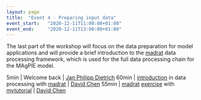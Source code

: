 ```yaml
---
layout: page
title:  "Event 4 - Preparing input data"
event_start:   "2020-12-11T11:00:00+01:00"
event_end:     "2020-12-11T13:00:00+01:00"
---
```


The last part of the workshop will focus on the data preparation for model applications and will provide a brief introduction to the [madrat] data processing framework, which is used for the full data processing chain for the MAgPIE model.

5min | Welcome back | [Jan Philipp Dietrich]
60min | [introduction] in data processing with [madrat] | [David Chen]
55min | [madrat] [exercise] with [mytutorial] | [David Chen]


[Jan Philipp Dietrich]:https://www.pik-potsdam.de/members/dietrich
[Kristine Karstens]:https://www.pik-potsdam.de/de/institut/members/karstens
[David Chen]: https://www.pik-potsdam.de/members/davidch

[madrat]:https://github.com/pik-piam/madrat
[introduction]:https://github.com/magpiemodel/tutorials/blob/master/madrat/MAgPIE_madrat_tutorial.pdf
[exercise]:https://github.com/magpiemodel/tutorials/blob/master/madrat/madrat_exercise.md
[mytutorial]:https://github.com/pik-piam/mrtutorial/


